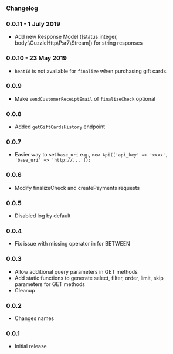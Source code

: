### Changelog

### 0.0.11 - 1 July 2019
- Add new Response Model ([status:integer, body:\GuzzleHttp\Psr7\Stream]) for string responses

### 0.0.10 - 23 May 2019
- `heatId` is not available for `finalize` when purchasing gift cards.

### 0.0.9
- Make `sendCustomerReceiptEmail` of `finalizeCheck` optional

### 0.0.8
- Added `getGiftCardsHistory` endpoint  

### 0.0.7
- Easier way to set `base_uri` e.g., `new Api(['api_key' => 'xxxx', 'base_uri' => 'http://...']);`  

### 0.0.6
- Modify finalizeCheck and createPayments requests

### 0.0.5
- Disabled log by default

### 0.0.4
- Fix issue with missing operator in for BETWEEN  

### 0.0.3
- Allow additional query parameters in GET methods
- Add static functions to generate select, filter, order, limit, skip parameters for GET methods
- Cleanup

### 0.0.2
- Changes names

### 0.0.1
- Initial release 


